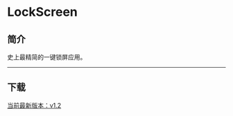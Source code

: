 # LockScreen
## 简介

史上最精简的一键锁屏应用。

---
## 下载

[当前最新版本：v1.2](https://raw.githubusercontent.com/frogfans/LockScreen/master/LockScreen/app/release/com.zengyu.lockscreen_1.2_release.apk)
